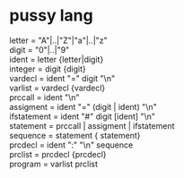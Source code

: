 # pussy lang

letter      = "A"|..|"Z"|"a"|..|"z"  
digit       = "0"|..|"9"  
ident       = letter {letter|digit}  
integer     = digit {digit}  
vardecl     = ident "=" digit "\n"  
varlist     = vardecl {vardecl}  
prccall     = ident "\n"  
assigment   = ident "=" (digit | ident) "\n"  
ifstatement = ident "#" digit [ident] "\n"  
statement   = prccall | assigment | ifstatement  
sequence    = statement { statement}  
prcdecl     = ident ":" "\n" sequence  
prclist     = prcdecl {prcdecl}  
program     = varlist prclist  
